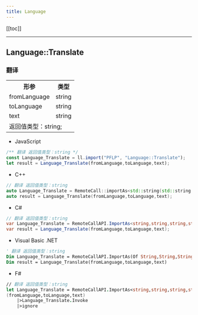```yaml
---
title: Language
---
```


[[toc]]


---
## Language::Translate
### 翻译
<table><tr><th>形参</th><th>类型</th></tr>
<tr><td>fromLanguage</td><td>string</td></tr>
<tr><td>toLanguage</td><td>string</td></tr>
<tr><td>text</td><td>string</td></tr>
<tr><td colspan="2">返回值类型：string;</td></tr></table>

 - JavaScript
```js
/** 翻译 返回值类型：string */
const Language_Translate = ll.import("PFLP", "Language::Translate");
let result = Language_Translate(fromLanguage,toLanguage,text);
```
 - C++
```cpp
// 翻译 返回值类型：string
auto Language_Translate = RemoteCall::importAs<std::string(std::string const& fromLanguage,std::string const& toLanguage,std::string const& text)>("PFLP", "Language::Translate");
auto result = Language_Translate(fromLanguage,toLanguage,text);
```
 - C#
```csharp
// 翻译 返回值类型：string
var Language_Translate = RemoteCallAPI.ImportAs<string,string,string,string>("PFLP", "Language::Translate");
var result = Language_Translate(fromLanguage,toLanguage,text);
```
 - Visual Basic .NET
```vb
' 翻译 返回值类型：string
Dim Language_Translate = RemoteCallAPI.ImportAs(Of String,String,String,String)("PFLP", "Language::Translate")
Dim result = Language_Translate(fromLanguage,toLanguage,text)
```
 - F#
```fsharp
// 翻译 返回值类型：string
let Language_Translate = RemoteCallAPI.ImportAs<string,string,string,string>("PFLP", "Language::Translate")
(fromLanguage,toLanguage,text)
	|>Language_Translate.Invoke
	|>ignore
```

